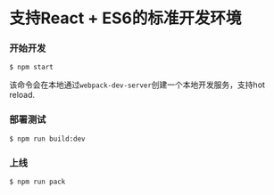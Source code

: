 支持React + ES6的标准开发环境
================

### 开始开发
    $ npm start

该命令会在本地通过`webpack-dev-server`创建一个本地开发服务，支持hot reload.

### 部署测试
    $ npm run build:dev

### 上线
    $ npm run pack


